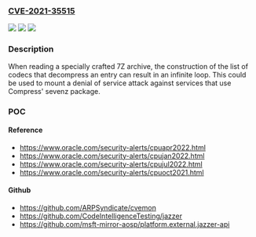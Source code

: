 ### [CVE-2021-35515](https://cve.mitre.org/cgi-bin/cvename.cgi?name=CVE-2021-35515)
![](https://img.shields.io/static/v1?label=Product&message=Apache%20Commons%20Compress&color=blue)
![](https://img.shields.io/static/v1?label=Version&message=Apache%20Commons%20Compress%3E%3D%201.6%20&color=brighgreen)
![](https://img.shields.io/static/v1?label=Vulnerability&message=CWE-834%20Excessive%20Iteration&color=brighgreen)

### Description

When reading a specially crafted 7Z archive, the construction of the list of codecs that decompress an entry can result in an infinite loop. This could be used to mount a denial of service attack against services that use Compress' sevenz package.

### POC

#### Reference
- https://www.oracle.com/security-alerts/cpuapr2022.html
- https://www.oracle.com/security-alerts/cpujan2022.html
- https://www.oracle.com/security-alerts/cpujul2022.html
- https://www.oracle.com/security-alerts/cpuoct2021.html

#### Github
- https://github.com/ARPSyndicate/cvemon
- https://github.com/CodeIntelligenceTesting/jazzer
- https://github.com/msft-mirror-aosp/platform.external.jazzer-api

